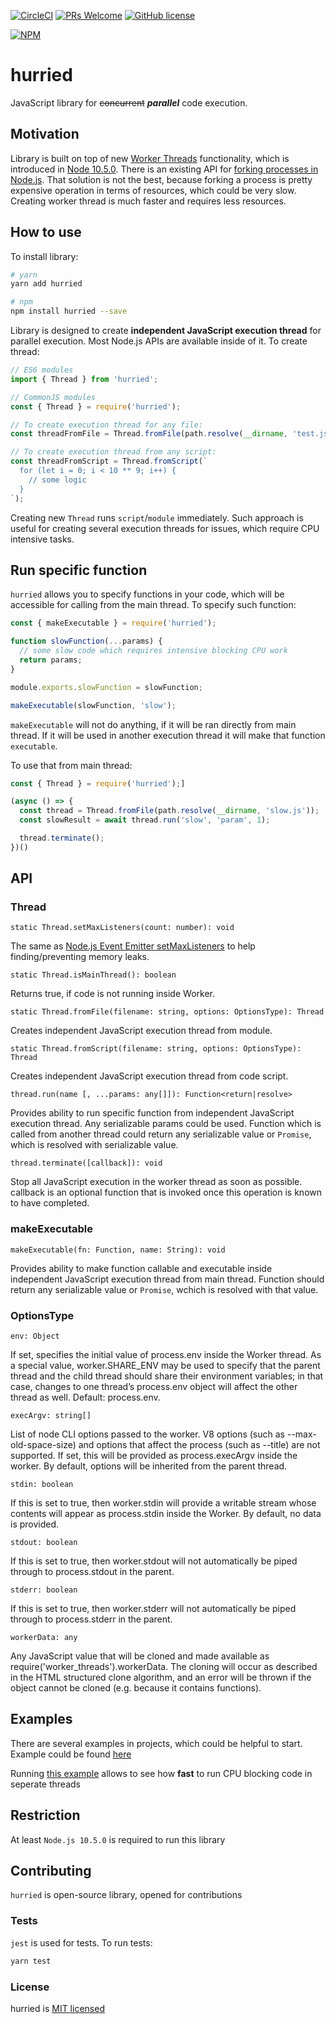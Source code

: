 [![CircleCI](https://circleci.com/gh/yankouskia/hurried.svg?style=shield)](https://circleci.com/gh/yankouskia/hurried) [![PRs Welcome](https://img.shields.io/badge/PRs-welcome-brightgreen.svg)](https://github.com/yankouskia/hurried/pulls) [![GitHub license](https://img.shields.io/badge/license-MIT-blue.svg)](https://github.com/yankouskia/hurried/blob/master/LICENSE)

[![NPM](https://nodei.co/npm/hurried.png?downloads=true)](https://www.npmjs.com/package/hurried)

# hurried

JavaScript library for ~~concurrent~~ **_parallel_** code execution.

## Motivation

Library is built on top of new [Worker Threads](https://nodejs.org/api/worker_threads.html) functionality, which is introduced in [Node 10.5.0](https://nodejs.org/en/blog/release/v10.5.0/).
There is an existing API for [forking processes in Node.js](https://nodejs.org/api/child_process.html). That solution is not the best, because forking a process is pretty expensive operation in terms of resources, which could be very slow. Creating worker thread is much faster and requires less resources.

## How to use

To install library:

```sh
# yarn
yarn add hurried

# npm
npm install hurried --save
```

Library is designed to create **independent JavaScript execution thread** for parallel execution. Most Node.js APIs are available inside of it. To create thread:

```js
// ES6 modules
import { Thread } from 'hurried';

// CommonJS modules
const { Thread } = require('hurried');

// To create execution thread for any file:
const threadFromFile = Thread.fromFile(path.resolve(__dirname, 'test.js'));

// To create execution thread from any script:
const threadFromScript = Thread.fromScript(`
  for (let i = 0; i < 10 ** 9; i++) {
    // some logic
  }
`);

```

Creating new `Thread` runs `script`/`module` immediately. Such approach is useful for creating several execution threads for issues, which require CPU intensive tasks.


## Run specific function

`hurried` allows you to specify functions in your code, which will be accessible for calling from the main thread.
To specify such function:

```js
const { makeExecutable } = require('hurried');

function slowFunction(...params) {
  // some slow code which requires intensive blocking CPU work
  return params;
}

module.exports.slowFunction = slowFunction;

makeExecutable(slowFunction, 'slow');
```

`makeExecutable` will not do anything, if it will be ran directly from main thread. If it will be used in another execution thread it will make that function `executable`.

To use that from main thread:

```js
const { Thread } = require('hurried');]

(async () => {
  const thread = Thread.fromFile(path.resolve(__dirname, 'slow.js'));
  const slowResult = await thread.run('slow', 'param', 1);

  thread.terminate();
})()
```


## API

### Thread

`static Thread.setMaxListeners(count: number): void`

The same as [Node.js Event Emitter setMaxListeners](https://nodejs.org/api/events.html#events_emitter_setmaxlisteners_n) to help finding/preventing memory leaks.

`static Thread.isMainThread(): boolean`

Returns true, if code is not running inside Worker.

`static Thread.fromFile(filename: string, options: OptionsType): Thread`

Creates independent JavaScript execution thread from module.

`static Thread.fromScript(filename: string, options: OptionsType): Thread`

Creates independent JavaScript execution thread from code script.

`thread.run(name [, ...params: any[]]): Function<return|resolve>`

Provides ability to run specific function from independent JavaScript execution thread.
Any serializable params could be used.
Function which is called from another thread could return any serializable value or `Promise`, which is resolved with serializable value.

`thread.terminate([callback]): void`

Stop all JavaScript execution in the worker thread as soon as possible.
callback is an optional function that is invoked once this operation is known to have completed.


### makeExecutable

`makeExecutable(fn: Function, name: String): void`

Provides ability to make function callable and executable inside independent JavaScript execution thread from main thread.
Function should return any serializable value or `Promise`, wchich is resolved with that value.


### OptionsType

`env: Object`

If set, specifies the initial value of process.env inside the Worker thread. As a special value, worker.SHARE_ENV may be used to specify that the parent thread and the child thread should share their environment variables; in that case, changes to one thread’s process.env object will affect the other thread as well. Default: process.env.

`execArgv: string[]`

List of node CLI options passed to the worker. V8 options (such as --max-old-space-size) and options that affect the process (such as --title) are not supported. If set, this will be provided as process.execArgv inside the worker. By default, options will be inherited from the parent thread.

`stdin: boolean`

If this is set to true, then worker.stdin will provide a writable stream whose contents will appear as process.stdin inside the Worker. By default, no data is provided.

`stdout: boolean`

If this is set to true, then worker.stdout will not automatically be piped through to process.stdout in the parent.

`stderr: boolean`

If this is set to true, then worker.stderr will not automatically be piped through to process.stderr in the parent.

`workerData: any`

Any JavaScript value that will be cloned and made available as require('worker_threads').workerData. The cloning will occur as described in the HTML structured clone algorithm, and an error will be thrown if the object cannot be cloned (e.g. because it contains functions).


## Examples

There are several examples in projects, which could be helpful to start.
Example could be found [here](https://github.com/yankouskia/hurried/tree/master/examples)

Running [this example](https://github.com/yankouskia/hurried/tree/master/examples/performance) allows to see how **fast** to run CPU blocking code in seperate threads

## Restriction

At least `Node.js 10.5.0` is required to run this library

## Contributing

`hurried` is open-source library, opened for contributions

### Tests

`jest` is used for tests. To run tests:

```sh
yarn test
```

### License

hurried is [MIT licensed](https://github.com/yankouskia/hurried/blob/master/LICENSE)

